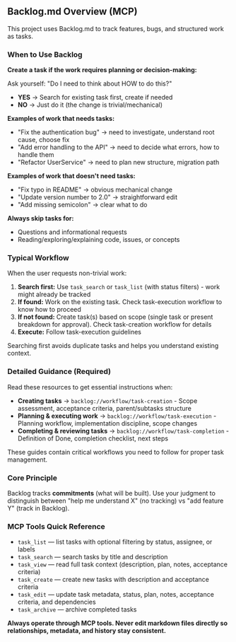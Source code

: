 ## Backlog.md Overview (MCP)

This project uses Backlog.md to track features, bugs, and structured work as tasks.

### When to Use Backlog

**Create a task if the work requires planning or decision-making:**

Ask yourself: "Do I need to think about HOW to do this?"
- **YES** → Search for existing task first, create if needed
- **NO** → Just do it (the change is trivial/mechanical)

**Examples of work that needs tasks:**
- "Fix the authentication bug" → need to investigate, understand root cause, choose fix
- "Add error handling to the API" → need to decide what errors, how to handle them
- "Refactor UserService" → need to plan new structure, migration path

**Examples of work that doesn't need tasks:**
- "Fix typo in README" → obvious mechanical change
- "Update version number to 2.0" → straightforward edit
- "Add missing semicolon" → clear what to do

**Always skip tasks for:**
- Questions and informational requests
- Reading/exploring/explaining code, issues, or concepts

### Typical Workflow

When the user requests non-trivial work:
1. **Search first:** Use `task_search` or `task_list` (with status filters) - work might already be tracked
2. **If found:** Work on the existing task. Check task-execution workflow to know how to proceed
3. **If not found:** Create task(s) based on scope (single task or present breakdown for approval). Check task-creation workflow for details
4. **Execute:** Follow task-execution guidelines

Searching first avoids duplicate tasks and helps you understand existing context.

### Detailed Guidance (Required)

Read these resources to get essential instructions when:

- **Creating tasks** → `backlog://workflow/task-creation` - Scope assessment, acceptance criteria, parent/subtasks structure
- **Planning & executing work** → `backlog://workflow/task-execution` - Planning workflow, implementation discipline, scope changes
- **Completing & reviewing tasks** → `backlog://workflow/task-completion` - Definition of Done, completion checklist, next steps

These guides contain critical workflows you need to follow for proper task management.

### Core Principle

Backlog tracks **commitments** (what will be built). Use your judgment to distinguish between "help me understand X" (no tracking) vs "add feature Y" (track in Backlog).

### MCP Tools Quick Reference

- `task_list` — list tasks with optional filtering by status, assignee, or labels
- `task_search` — search tasks by title and description
- `task_view` — read full task context (description, plan, notes, acceptance criteria)
- `task_create` — create new tasks with description and acceptance criteria
- `task_edit` — update task metadata, status, plan, notes, acceptance criteria, and dependencies
- `task_archive` — archive completed tasks

**Always operate through MCP tools. Never edit markdown files directly so relationships, metadata, and history stay consistent.**
